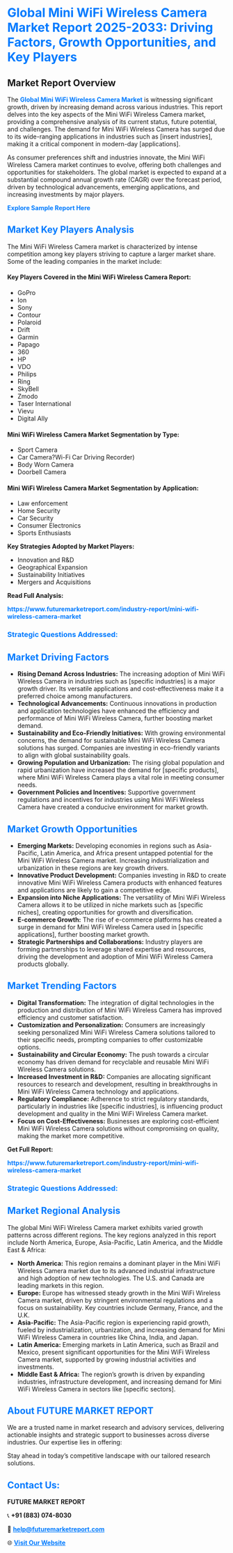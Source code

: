 <h1 style="color: #007BFF;">Global Mini WiFi Wireless Camera Market Report 2025-2033: Driving Factors, Growth Opportunities, and Key Players</h1>

<section id="overview">
<h2>Market Report Overview</h2>
<p>The <a href="https://www.futuremarketreport.com/industry-report/mini-wifi-wireless-camera-market" style="color: #007BFF; text-decoration: none;"><strong>Global Mini WiFi Wireless Camera Market</strong></a> is witnessing significant growth, driven by increasing demand across various industries. This report delves into the key aspects of the Mini WiFi Wireless Camera market, providing a comprehensive analysis of its current status, future potential, and challenges. The demand for Mini WiFi Wireless Camera has surged due to its wide-ranging applications in industries such as [insert industries], making it a critical component in modern-day [applications].</p>
<p>As consumer preferences shift and industries innovate, the Mini WiFi Wireless Camera market continues to evolve, offering both challenges and opportunities for stakeholders. The global market is expected to expand at a substantial compound annual growth rate (CAGR) over the forecast period, driven by technological advancements, emerging applications, and increasing investments by major players.</p>
</section>

<section id="overview">
<p><a href="https://www.futuremarketreport.com/request-sample/reportId=61211" style="color: #007BFF; text-decoration: none;"><strong>Explore Sample Report Here</strong></a></p>
</section>

<section id="key-players">
<h2 style="color: #007BFF;">Market Key Players Analysis</h2>
<p>The Mini WiFi Wireless Camera market is characterized by intense competition among key players striving to capture a larger market share. Some of the leading companies in the market include:</p>
<h4>Key Players Covered in the Mini WiFi Wireless Camera Report:</h4>
<ul><li>GoPro</li><li>Ion</li><li>Sony</li><li>Contour</li><li>Polaroid</li><li>Drift</li><li>Garmin</li><li>Papago</li><li>360</li><li>HP</li><li>VDO</li><li>Philips</li><li>Ring</li><li>SkyBell</li><li>Zmodo</li><li>Taser International</li><li>Vievu</li><li>Digital Ally</li></ul>
<h4>Mini WiFi Wireless Camera Market Segmentation by Type:</h4>
<ul><li>Sport Camera</li><li>Car Camera?Wi-Fi Car Driving Recorder)</li><li>Body Worn Camera</li><li>Doorbell Camera</li></ul>

<h4>Mini WiFi Wireless Camera Market Segmentation by Application:</h4>
<ul><li>Law enforcement</li><li>Home Security</li><li>Car Security</li><li>Consumer Electronics</li><li>Sports Enthusiasts</li></ul>
<p><strong>Key Strategies Adopted by Market Players:</strong></p>
<ul>
<li>Innovation and R&D</li>
<li>Geographical Expansion</li>
<li>Sustainability Initiatives</li>
<li>Mergers and Acquisitions</li>
</ul>
</section>

<section>
<p><strong>Read Full Analysis: </strong></p><a href="https://www.futuremarketreport.com/industry-report/mini-wifi-wireless-camera-market" style="color: #007BFF; text-decoration: none;"><strong>https://www.futuremarketreport.com/industry-report/mini-wifi-wireless-camera-market</strong></a>
<h3 style="color: #007BFF;">Strategic Questions Addressed:</h3>
</section>

<section id="driving-factors">
<h2 style="color: #007BFF;">Market Driving Factors</h2>
<ul>
<li><strong>Rising Demand Across Industries:</strong> The increasing adoption of Mini WiFi Wireless Camera in industries such as [specific industries] is a major growth driver. Its versatile applications and cost-effectiveness make it a preferred choice among manufacturers.</li>
<li><strong>Technological Advancements:</strong> Continuous innovations in production and application technologies have enhanced the efficiency and performance of Mini WiFi Wireless Camera, further boosting market demand.</li>
<li><strong>Sustainability and Eco-Friendly Initiatives:</strong> With growing environmental concerns, the demand for sustainable Mini WiFi Wireless Camera solutions has surged. Companies are investing in eco-friendly variants to align with global sustainability goals.</li>
<li><strong>Growing Population and Urbanization:</strong> The rising global population and rapid urbanization have increased the demand for [specific products], where Mini WiFi Wireless Camera plays a vital role in meeting consumer needs.</li>
<li><strong>Government Policies and Incentives:</strong> Supportive government regulations and incentives for industries using Mini WiFi Wireless Camera have created a conducive environment for market growth.</li>
</ul>
</section>

<section id="growth-opportunities">
<h2 style="color: #007BFF;">Market Growth Opportunities</h2>
<ul>
<li><strong>Emerging Markets:</strong> Developing economies in regions such as Asia-Pacific, Latin America, and Africa present untapped potential for the Mini WiFi Wireless Camera market. Increasing industrialization and urbanization in these regions are key growth drivers.</li>
<li><strong>Innovative Product Development:</strong> Companies investing in R&D to create innovative Mini WiFi Wireless Camera products with enhanced features and applications are likely to gain a competitive edge.</li>
<li><strong>Expansion into Niche Applications:</strong> The versatility of Mini WiFi Wireless Camera allows it to be utilized in niche markets such as [specific niches], creating opportunities for growth and diversification.</li>
<li><strong>E-commerce Growth:</strong> The rise of e-commerce platforms has created a surge in demand for Mini WiFi Wireless Camera used in [specific applications], further boosting market growth.</li>
<li><strong>Strategic Partnerships and Collaborations:</strong> Industry players are forming partnerships to leverage shared expertise and resources, driving the development and adoption of Mini WiFi Wireless Camera products globally.</li>
</ul>
</section>

<section id="trending-factors">
<h2 style="color: #007BFF;">Market Trending Factors</h2>
<ul>
<li><strong>Digital Transformation:</strong> The integration of digital technologies in the production and distribution of Mini WiFi Wireless Camera has improved efficiency and customer satisfaction.</li>
<li><strong>Customization and Personalization:</strong> Consumers are increasingly seeking personalized Mini WiFi Wireless Camera solutions tailored to their specific needs, prompting companies to offer customizable options.</li>
<li><strong>Sustainability and Circular Economy:</strong> The push towards a circular economy has driven demand for recyclable and reusable Mini WiFi Wireless Camera solutions.</li>
<li><strong>Increased Investment in R&D:</strong> Companies are allocating significant resources to research and development, resulting in breakthroughs in Mini WiFi Wireless Camera technology and applications.</li>
<li><strong>Regulatory Compliance:</strong> Adherence to strict regulatory standards, particularly in industries like [specific industries], is influencing product development and quality in the Mini WiFi Wireless Camera market.</li>
<li><strong>Focus on Cost-Effectiveness:</strong> Businesses are exploring cost-efficient Mini WiFi Wireless Camera solutions without compromising on quality, making the market more competitive.</li>
</ul>
</section>

<section>
<p><strong>Get Full Report: </strong></p><a href="https://www.futuremarketreport.com/industry-report/mini-wifi-wireless-camera-market" style="color: #007BFF; text-decoration: none;"><strong>https://www.futuremarketreport.com/industry-report/mini-wifi-wireless-camera-market</strong></a>
<h3 style="color: #007BFF;">Strategic Questions Addressed:</h3>
</section>


<section id="regional-analysis">
<h2 style="color: #007BFF;">Market Regional Analysis</h2>
<p>The global Mini WiFi Wireless Camera market exhibits varied growth patterns across different regions. The key regions analyzed in this report include North America, Europe, Asia-Pacific, Latin America, and the Middle East & Africa:</p>
<ul>
<li><strong>North America:</strong> This region remains a dominant player in the Mini WiFi Wireless Camera market due to its advanced industrial infrastructure and high adoption of new technologies. The U.S. and Canada are leading markets in this region.</li>
<li><strong>Europe:</strong> Europe has witnessed steady growth in the Mini WiFi Wireless Camera market, driven by stringent environmental regulations and a focus on sustainability. Key countries include Germany, France, and the U.K.</li>
<li><strong>Asia-Pacific:</strong> The Asia-Pacific region is experiencing rapid growth, fueled by industrialization, urbanization, and increasing demand for Mini WiFi Wireless Camera in countries like China, India, and Japan.</li>
<li><strong>Latin America:</strong> Emerging markets in Latin America, such as Brazil and Mexico, present significant opportunities for the Mini WiFi Wireless Camera market, supported by growing industrial activities and investments.</li>
<li><strong>Middle East & Africa:</strong> The region’s growth is driven by expanding industries, infrastructure development, and increasing demand for Mini WiFi Wireless Camera in sectors like [specific sectors].</li>
</ul>
</section>

<footer>
<h2 style="color: #007BFF;">About FUTURE MARKET REPORT</h2>
<p>We are a trusted name in market research and advisory services, delivering actionable insights and strategic support to businesses across diverse industries. Our expertise lies in offering:</p>

<p>Stay ahead in today’s competitive landscape with our tailored research solutions.</p>

<h2 style="color: #007BFF;">Contact Us:</h2>
<p><strong>FUTURE MARKET REPORT</strong></p>
<p>📞 <strong>+91 (883) 074-8030</strong></p>
<p>📧 <strong><a href="mailto:help@futuremarketreport.com" style="color: #007BFF;">help@futuremarketreport.com</a></strong></p>
<p>🌐 <strong><a href="https://www.futuremarketreport.com/" style="color: #007BFF;">Visit Our Website</a></strong></p>
</footer>